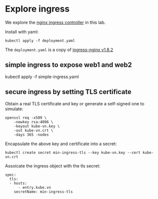 # Explore ingress

We explore the [nginx ingress controller][1] in this lab.

Install with yaml:

    kubectl apply -f deployment.yaml

The `deployment.yaml` is a copy of [ingress-nginx v1.8.2][2]

## simple ingress to expose web1 and web2

kubectl apply -f simple-ingress.yaml

## secure ingress by setting TLS certificate

Obtain a real TLS certificate and key or generate a self-signed one to
simulate:

    openssl req -x509 \
        -newkey rsa:4096 \
        -keyout kube-vn.key \
        -out kube-vn.crt \
        -days 365 -nodes

Encapsulate the above key and certificate into a secret:

    kubectl create secret min-ingress-tls --key kube-vn.key --cert kube-vn.crt

Assoicate the ingress object with the tls secret:

    spec:
      tls:
      - hosts:
          - entry.kube.vn
        secretName: min-ingress-tls

[1]: https://github.com/kubernetes/ingress-nginx
[2]: https://raw.githubusercontent.com/kubernetes/ingress-nginx/controller-v1.8.2/deploy/static/provider/cloud/deploy.yaml
